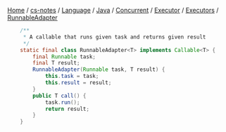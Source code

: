 [Home](https://mengxianbin.github.io) /
[cs-notes](https://mengxianbin.github.io/cs-notes/content) /
[Language](https://mengxianbin.github.io/cs-notes/content/Language) /
[Java](https://mengxianbin.github.io/cs-notes/content/Language/Java) /
[Concurrent](https://mengxianbin.github.io/cs-notes/content/Language/Java/Concurrent) /
[Executor](https://mengxianbin.github.io/cs-notes/content/Language/Java/Concurrent/Executor) /
[Executors](https://mengxianbin.github.io/cs-notes/content/Language/Java/Concurrent/Executor/Executors) /
[RunnableAdapter](https://mengxianbin.github.io/cs-notes/content/Language/Java/Concurrent/Executor/Executors/RunnableAdapter)

```java
    /**
     * A callable that runs given task and returns given result
     */
    static final class RunnableAdapter<T> implements Callable<T> {
        final Runnable task;
        final T result;
        RunnableAdapter(Runnable task, T result) {
            this.task = task;
            this.result = result;
        }
        public T call() {
            task.run();
            return result;
        }
    }
```